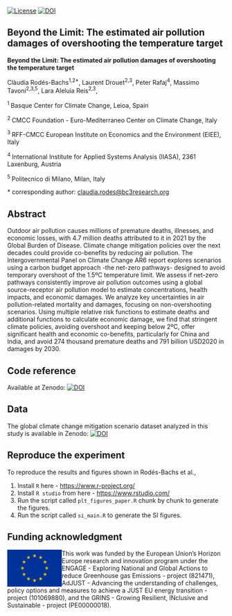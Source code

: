 [![License](https://img.shields.io/badge/License-Apache_2.0-blue.svg)](https://opensource.org/licenses/Apache-2.0)
[![DOI](https://zenodo.org/badge/DOI/10.5281/zenodo.14191134.svg)](https://doi.org/10.5281/zenodo.14191134)

## Beyond the Limit: The estimated air pollution damages of overshooting the temperature target

**Beyond the Limit: The estimated air pollution damages of overshooting the temperature target**

Clàudia Rodés-Bachs<sup>1,2\*</sup>, Laurent Drouet<sup>2,3</sup>, Peter Rafaj<sup>4</sup>, Massimo Tavoni<sup>2,3,5</sup>, Lara Aleluia Reis<sup>2,3</sup>, 

<sup>1 </sup> Basque Center for Climate Change, Leioa, Spain

<sup>2 </sup> CMCC Foundation - Euro-Mediterraneo Center on Climate Change, Italy

<sup>3 </sup> RFF-CMCC European Institute on Economics and the Environment (EIEE), Italy

<sup>4 </sup> International Institute for Applied Systems Analysis (IIASA), 2361 Laxenburg, Austria

<sup>5 </sup> Politecnico di Milano, Milan, Italy

\* corresponding author:  claudia.rodes@bc3research.org

## Abstract
Outdoor air pollution causes millions of premature deaths, illnesses, and economic losses, with 4.7 million deaths attributed to it in 2021 by the Global Burden of Disease. Climate change mitigation policies over the next decades could provide co-benefits by reducing air pollution. The Intergovernmental Panel on Climate Change AR6 report explores scenarios using a carbon budget approach -the net-zero pathways- designed to avoid temporary overshoot of the 1.5ºC temperature limit. We assess if net-zero pathways consistently improve air pollution outcomes using a global source-receptor air pollution model to estimate concentrations, health impacts, and economic damages. We analyze key uncertainties in air pollution-related mortality and damages, focusing on non-overshooting scenarios. Using multiple relative risk functions to estimate deaths and additional functions to calculate economic damage, we find that stringent climate policies, avoiding overshoot and keeping below 2ºC, offer significant health and economic co-benefits, particularly for China and India, and avoid 274 thousand premature deaths and 791 billion USD2020 in damages by 2030.



## Code reference
Available at Zenodo: [![DOI](https://zenodo.org/badge/DOI/10.5281/zenodo.14191134.svg)](https://doi.org/10.5281/zenodo.14191134)


## Data
The global climate change mitigation scenario dataset analyzed in this study is available in Zenodo: [![DOI](https://zenodo.org/badge/DOI/10.5281/zenodo.5553976.svg)](https://doi.org/10.5281/zenodo.5553976)


## Reproduce the experiment
To reproduce the results and figures shown in Rodés-Bachs et al.,

1. Install `R` here - https://www.r-project.org/
2. Install `R studio` from here - https://www.rstudio.com/
3. Run the script called `plt_figures_paper.R` chunk by chunk to generate the figures.
4. Run the script called `si_main.R` to generate the SI figures.  

## Funding acknowledgment

<img src="./data/Flag_of_Europe.svg.png" width="126" height="85" align="left" alt="EU logo" />
This work was funded by the European Union’s Horizon Europe research and innovation program under the ENGAGE - Exploring National and Global Actions to reduce Greenhouse gas Emissions - project (821471),  AdJUST - Advancing the understanding of challenges, policy options and measures to achieve a JUST EU energy transition - project (101069880), and the GRINS - Growing Resilient, INclusive and Sustainable - project (PE00000018).
